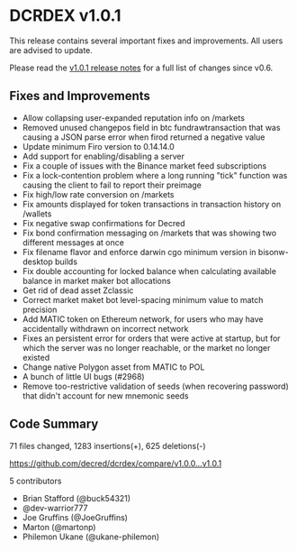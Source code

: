 # DCRDEX v1.0.1

This release contains several important fixes and improvements.  All users are advised to update.

Please read the [v1.0.1 release notes](https://github.com/decred/dcrdex/releases/tag/v1.0.0) for a full list of changes since v0.6.

## Fixes and Improvements

- Allow collapsing user-expanded reputation info on /markets
- Removed unused changepos field in btc fundrawtransaction that was causing a JSON parse error when firod returned a negative value
- Update minimum Firo version to 0.14.14.0
- Add support for enabling/disabling a server
- Fix a couple of issues with the Binance market feed subscriptions
- Fix a lock-contention problem where a long running "tick" function was causing the client to fail to report their preimage
- Fix high/low rate conversion on /markets
- Fix amounts displayed for token transactions in transaction history on /wallets
- Fix negative swap confirmations for Decred
- Fix bond confirmation messaging on /markets that was showing two different messages at once
- Fix filename flavor and enforce darwin cgo minimum version in bisonw-desktop builds
- Fix double accounting for locked balance when calculating available balance in market maker bot allocations
- Get rid of dead asset Zclassic
- Correct market maket bot level-spacing minimum value to match precision
- Add MATIC token on Ethereum network, for users who may have accidentally withdrawn on incorrect network
- Fixes an persistent error for orders that were active at startup, but for which the server was no longer reachable, or the market no longer existed
- Change native Polygon asset from MATIC to POL
- A bunch of little UI bugs (#2968)
- Remove too-restrictive validation of seeds (when recovering password) that didn't account for new mnemonic seeds

## Code Summary

71 files changed, 1283 insertions(+), 625 deletions(-)

<https://github.com/decred/dcrdex/compare/v1.0.0...v1.0.1>

5 contributors

- Brian Stafford (@buck54321)
- @dev-warrior777
- Joe Gruffins (@JoeGruffins)
- Marton (@martonp)
- Philemon Ukane (@ukane-philemon)

